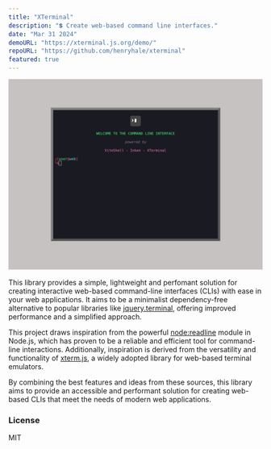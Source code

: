 ```yaml
---
title: "XTerminal"
description: "💲 Create web-based command line interfaces."
date: "Mar 31 2024"
demoURL: "https://xterminal.js.org/demo/"
repoURL: "https://github.com/henryhale/xterminal"
featured: true
---
```


![XTerminal](https://github.com/henryhale/vix/raw/master/media/preview.png)

This library provides a simple, lightweight and perfomant solution for creating interactive web-based command-line interfaces (CLIs) with ease in your web applications. It aims to be a minimalist dependency-free alternative to popular libraries like [jquery.terminal](https://github.com/jcubic/jquery.terminal), offering improved performance and a simplified approach.

This project draws inspiration from the powerful [node:readline](https://nodejs.org/api/readline.html) module in Node.js, which has proven to be a reliable and efficient tool for command-line interactions. Additionally, inspiration is derived from the versatility and functionality of [xterm.js](https://github.com/xtermjs), a widely adopted library for web-based terminal emulators.

By combining the best features and ideas from these sources, this library aims to provide an accessible and performant solution for creating web-based CLIs that meet the needs of modern web applications.

### License

MIT
